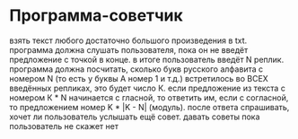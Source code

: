 # Программа-советчик

взять текст любого достаточно большого произведения в txt. программа должна слушать пользователя, пока он не введёт предложение с точкой в конце. в итоге пользователь введёт N реплик. программа должна посчитать, сколько букв русского алфавита с номером N (то есть у буквы А номер 1 и т.д.) встретилось во ВСЕХ введённых репликах, это будет число К. если предложение из текста с номером К * N начинается с гласной, то ответить им, если с согласной, то предложением номер K * |K - N| (модуль). после ответа спрашивать, хочет ли пользователь услышать ещё совет. давать советы пока пользователь не скажет нет
